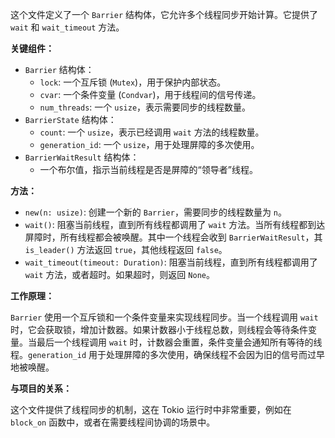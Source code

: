 这个文件定义了一个 `Barrier` 结构体，它允许多个线程同步开始计算。它提供了 `wait` 和 `wait_timeout` 方法。

**关键组件：**

*   `Barrier` 结构体：
    *   `lock`: 一个互斥锁 (`Mutex`)，用于保护内部状态。
    *   `cvar`: 一个条件变量 (`Condvar`)，用于线程间的信号传递。
    *   `num_threads`:  一个 `usize`，表示需要同步的线程数量。
*   `BarrierState` 结构体：
    *   `count`: 一个 `usize`，表示已经调用 `wait` 方法的线程数量。
    *   `generation_id`: 一个 `usize`，用于处理屏障的多次使用。
*   `BarrierWaitResult` 结构体：
    *   一个布尔值，指示当前线程是否是屏障的“领导者”线程。

**方法：**

*   `new(n: usize)`: 创建一个新的 `Barrier`，需要同步的线程数量为 `n`。
*   `wait()`: 阻塞当前线程，直到所有线程都调用了 `wait` 方法。当所有线程都到达屏障时，所有线程都会被唤醒。其中一个线程会收到 `BarrierWaitResult`，其 `is_leader()` 方法返回 `true`，其他线程返回 `false`。
*   `wait_timeout(timeout: Duration)`: 阻塞当前线程，直到所有线程都调用了 `wait` 方法，或者超时。如果超时，则返回 `None`。

**工作原理：**

`Barrier` 使用一个互斥锁和一个条件变量来实现线程同步。当一个线程调用 `wait` 时，它会获取锁，增加计数器。如果计数器小于线程总数，则线程会等待条件变量。当最后一个线程调用 `wait` 时，计数器会重置，条件变量会通知所有等待的线程。`generation_id` 用于处理屏障的多次使用，确保线程不会因为旧的信号而过早地被唤醒。

**与项目的关系：**

这个文件提供了线程同步的机制，这在 Tokio 运行时中非常重要，例如在 `block_on` 函数中，或者在需要线程间协调的场景中。
